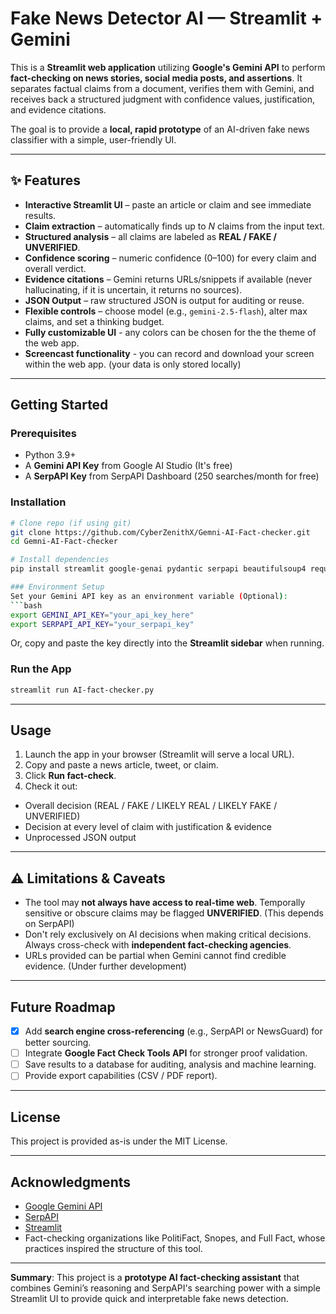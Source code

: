 # Fake News Detector AI — Streamlit + Gemini

This is a **Streamlit web application** utilizing **Google's Gemini API** to perform **fact-checking on news stories, social media posts, and assertions**. It separates factual claims from a document, verifies them with Gemini, and receives back a structured judgment with confidence values, justification, and evidence citations.

The goal is to provide a **local, rapid prototype** of an AI-driven fake news classifier with a simple, user-friendly UI.

---

## ✨ Features
- **Interactive Streamlit UI** – paste an article or claim and see immediate results.
- **Claim extraction** – automatically finds up to *N* claims from the input text.
- **Structured analysis** – all claims are labeled as **REAL / FAKE / UNVERIFIED**.
- **Confidence scoring** – numeric confidence (0–100) for every claim and overall verdict.
- **Evidence citations** – Gemini returns URLs/snippets if available (never hallucinating, if it is uncertain, it returns no sources).
- **JSON Output** – raw structured JSON is output for auditing or reuse.
- **Flexible controls** – choose model (e.g., `gemini-2.5-flash`), alter max claims, and set a thinking budget.
- **Fully customizable UI** - any colors can be chosen for the the theme of the web app.
- **Screencast functionality** - you can record and download your screen within the web app. (your data is only stored locally)
---

## Getting Started

### Prerequisites
- Python 3.9+
- A **Gemini API Key** from Google AI Studio (It's free)
- A **SerpAPI Key** from SerpAPI Dashboard (250 searches/month for free)

### Installation
```bash
# Clone repo (if using git)
git clone https://github.com/CyberZenithX/Gemni-AI-Fact-checker.git
cd Gemni-AI-Fact-checker

# Install dependencies
pip install streamlit google-genai pydantic serpapi beautifulsoup4 requests```

### Environment Setup
Set your Gemini API key as an environment variable (Optional):
```bash
export GEMINI_API_KEY="your_api_key_here"
export SERPAPI_API_KEY="your_serpapi_key"
```
Or, copy and paste the key directly into the **Streamlit sidebar** when running.

### Run the App
```bash
streamlit run AI-fact-checker.py
```

---
## Usage
1. Launch the app in your browser (Streamlit will serve a local URL).
2. Copy and paste a news article, tweet, or claim.
3. Click **Run fact-check**.
4. Check it out:
- Overall decision (REAL / FAKE / LIKELY REAL / LIKELY FAKE / UNVERIFIED)
- Decision at every level of claim with justification & evidence
- Unprocessed JSON output

---

## ⚠️ Limitations & Caveats
- The tool may **not always have access to real-time web**. Temporally sensitive or obscure claims may be flagged **UNVERIFIED**. (This depends on SerpAPI)
- Don't rely exclusively on AI decisions when making critical decisions. Always cross-check with **independent fact-checking agencies**.
- URLs provided can be partial when Gemini cannot find credible evidence. (Under further development)

---

## Future Roadmap
- [x] Add **search engine cross-referencing** (e.g., SerpAPI or NewsGuard) for better sourcing.
- [ ] Integrate **Google Fact Check Tools API** for stronger proof validation.
- [ ] Save results to a database for auditing, analysis and machine learning.
- [ ] Provide export capabilities (CSV / PDF report).

---

## License
This project is provided as-is under the MIT License.

---

## Acknowledgments
- [Google Gemini API](https://ai.google.dev)
- [SerpAPI](https://serpapi.com)
- [Streamlit](https://streamlit.io)
- Fact-checking organizations like PolitiFact, Snopes, and Full Fact, whose practices inspired the structure of this tool.

---

**Summary**: This project is a **prototype AI fact-checking assistant** that combines Gemini’s reasoning and SerpAPI's searching power with a simple Streamlit UI to provide quick and interpretable fake news detection.
